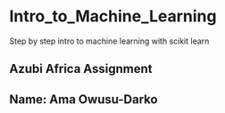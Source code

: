# Intro_to_Machine_Learning
Step by step intro to machine learning with scikit learn

## Azubi Africa Assignment
## Name: Ama Owusu-Darko
